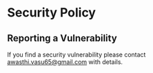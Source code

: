 # Security Policy

## Reporting a Vulnerability

If you find a security vulnerability please contact awasthi.vasu65@gmail.com with details.
